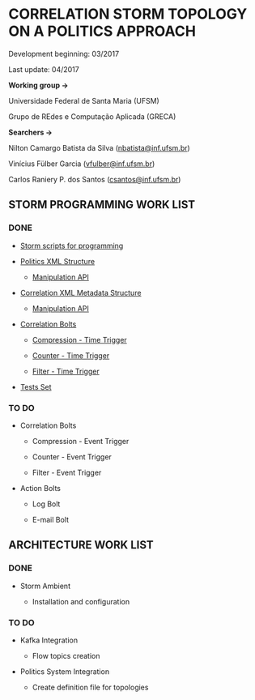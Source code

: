 # CORRELATION STORM TOPOLOGY ON A POLITICS APPROACH

Development beginning: 03/2017 

Last update: 04/2017


**Working group ->** 

Universidade Federal de Santa Maria (UFSM)

Grupo de REdes e Computação Aplicada (GRECA)


**Searchers ->**

Nilton Camargo Batista da Silva (nbatista@inf.ufsm.br)

Vinícius Fülber Garcia (vfulber@inf.ufsm.br)

Carlos Raniery P. dos Santos (csantos@inf.ufsm.br)

## STORM PROGRAMMING WORK LIST

### DONE

* [Storm scripts for programming](https://github.com/StormProjectUFSM/StormCorrelationArchitecture/tree/master/shortcuts)

* [Politics XML Structure](https://github.com/StormProjectUFSM/StormCorrelationArchitecture/tree/master/src/jvm/storm/starter/MetadataBase)

	- [Manipulation API](https://github.com/StormProjectUFSM/StormCorrelationArchitecture/blob/master/src/jvm/storm/starter/AlgorithmBase/PoliticsXML.java)

* [Correlation XML Metadata Structure](https://github.com/StormProjectUFSM/StormCorrelationArchitecture/tree/master/src/jvm/storm/starter/MetadataBase)

	- [Manipulation API](https://github.com/StormProjectUFSM/StormCorrelationArchitecture/blob/master/src/jvm/storm/starter/AlgorithmBase/CorrelationXML.java)

* [Correlation Bolts](https://github.com/StormProjectUFSM/StormCorrelationArchitecture/tree/master/src/jvm/storm/starter/CorrelationBase)

	- [Compression - Time Trigger](https://github.com/StormProjectUFSM/StormCorrelationArchitecture/blob/master/src/jvm/storm/starter/CorrelationBase/CompressionBolt.java)

	- [Counter - Time Trigger](https://github.com/StormProjectUFSM/StormCorrelationArchitecture/blob/master/src/jvm/storm/starter/CorrelationBase/CounterBolt.java)

	- [Filter - Time Trigger](https://github.com/StormProjectUFSM/StormCorrelationArchitecture/blob/master/src/jvm/storm/starter/CorrelationBase/FilterBolt.java)

* [Tests Set](https://github.com/StormProjectUFSM/StormCorrelationArchitecture/tree/master/src/jvm/storm/starter/TestsBase)

### TO DO

* Correlation Bolts

	- Compression - Event Trigger

	- Counter - Event Trigger

	- Filter - Event Trigger

* Action Bolts

	- Log Bolt

	- E-mail Bolt

## ARCHITECTURE WORK LIST

### DONE

* Storm Ambient

	- Installation and configuration

### TO DO

* Kafka Integration

	- Flow topics creation

* Politics System Integration

	- Create definition file for topologies
